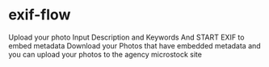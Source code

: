 # exif-flow
Upload your photo
Input Description and Keywords
And START EXIF to embed metadata
Download your Photos that have embedded metadata
and you can upload your photos to the agency microstock site 
